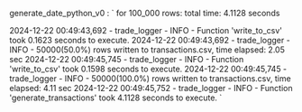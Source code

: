 generate_date_python_v0 : 
`
for 100_000 rows: total time: 4.1128 seconds

2024-12-22 00:49:43,692 - trade_logger - INFO - Function 'write_to_csv' took 0.1623 seconds to execute.
2024-12-22 00:49:43,692 - trade_logger - INFO - 50000(50.0%) rows written to transactions.csv, time elapsed: 2.05 sec
2024-12-22 00:49:45,745 - trade_logger - INFO - Function 'write_to_csv' took 0.1598 seconds to execute.
2024-12-22 00:49:45,745 - trade_logger - INFO - 50000(100.0%) rows written to transactions.csv, time elapsed: 4.11 sec
2024-12-22 00:49:45,752 - trade_logger - INFO - Function 'generate_transactions' took 4.1128 seconds to execute.
`